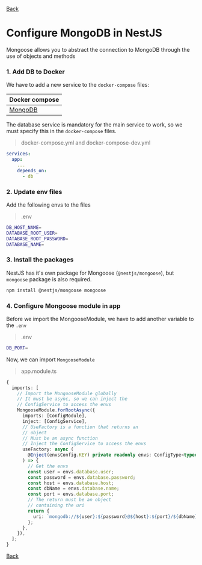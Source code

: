 [Back](../NestJS.md)

# Configure MongoDB in NestJS

Mongoose allows you to abstract the connection to MongoDB through the use of objects and methods

### 1. Add DB to Docker

We have to add a new service to the `docker-compose` files:

| Docker compose                                  |
| ----------------------------------------------- |
| [MongoDB](../database/dockerization.md#mongodb) |

The database service is mandatory for the main service to work, so we must specify this in the `docker-compose` files.

> docker-compose.yml and docker-compose-dev.yml

```yaml
services:
  app:
    ...
    depends_on:
      - db
```

### 2. Update env files

Add the following envs to the files

> .env

```bash
DB_HOST_NAME=
DATABASE_ROOT_USER=
DATABASE_ROOT_PASSWORD=
DATABASE_NAME=
```

### 3. Install the packages

NestJS has it's own package for Mongoose (`@nestjs/mongoose`), but `mongoose` package is also required.

```bash
npm install @nestjs/mongoose mongoose
```

### 4. Configure Mongoose module in app

Before we import the MongooseModule, we have to add another variable to the `.env`

> .env

```bash
DB_PORT=
```

Now, we can import `MongooseModule`

> app.module.ts

```typescript
{
  imports: [
    // Import the MongooseModule globally
    // It must be async, so we can inject the
    // ConfigService to access the envs
    MongooseModule.forRootAsync({
      imports: [ConfigModule],
      inject: [ConfigService],
      // UseFactory is a function that returns an
      // object
      // Must be an async function
      // Inject the ConfigService to access the envs
      useFactory: async (
        @Inject(envsConfig.KEY) private readonly envs: ConfigType<typeof envsConfig>
      ) => {
        // Get the envs
        const user = envs.database.user;
        const password = envs.database.password;
        const host = envs.database.host;
        const dbName = envs.database.name;
        const port = envs.database.port;
        // The return must be an object
        // containing the uri
        return {
          uri: `mongodb://${user}:${password}@${host}:${port}/${dbName}?authSource=admin`,
        };
      },
    }),
  ];
}
```

[Back](../NestJS.md)
